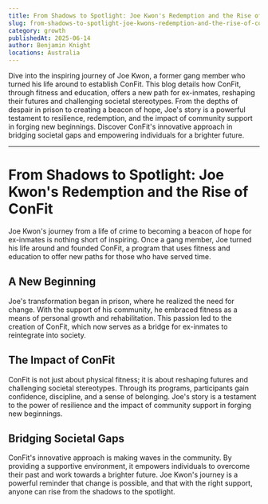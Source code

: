```yaml
---
title: From Shadows to Spotlight: Joe Kwon's Redemption and the Rise of ConFit
slug: from-shadows-to-spotlight-joe-kwons-redemption-and-the-rise-of-confit
category: growth
publishedAt: 2025-06-14
author: Benjamin Knight
locations: Australia
---
```


Dive into the inspiring journey of Joe Kwon, a former gang member who turned his life around to establish ConFit. This blog details how ConFit, through fitness and education, offers a new path for ex-inmates, reshaping their futures and challenging societal stereotypes. From the depths of despair in prison to creating a beacon of hope, Joe's story is a powerful testament to resilience, redemption, and the impact of community support in forging new beginnings. Discover ConFit's innovative approach in bridging societal gaps and empowering individuals for a brighter future.

---

# From Shadows to Spotlight: Joe Kwon's Redemption and the Rise of ConFit

Joe Kwon's journey from a life of crime to becoming a beacon of hope for ex-inmates is nothing short of inspiring. Once a gang member, Joe turned his life around and founded ConFit, a program that uses fitness and education to offer new paths for those who have served time. 

## A New Beginning

Joe's transformation began in prison, where he realized the need for change. With the support of his community, he embraced fitness as a means of personal growth and rehabilitation. This passion led to the creation of ConFit, which now serves as a bridge for ex-inmates to reintegrate into society.

## The Impact of ConFit

ConFit is not just about physical fitness; it is about reshaping futures and challenging societal stereotypes. Through its programs, participants gain confidence, discipline, and a sense of belonging. Joe's story is a testament to the power of resilience and the impact of community support in forging new beginnings.

## Bridging Societal Gaps

ConFit's innovative approach is making waves in the community. By providing a supportive environment, it empowers individuals to overcome their past and work towards a brighter future. Joe Kwon's journey is a powerful reminder that change is possible, and that with the right support, anyone can rise from the shadows to the spotlight.